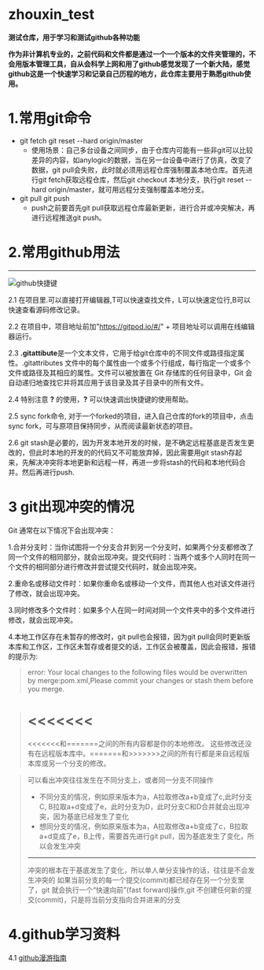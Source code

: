 # zhouxin_test
**测试仓库，用于学习和测试github各种功能**

**作为非计算机专业的，之前代码和文件都是通过一个一个版本的文件夹管理的，不会用版本管理工具，自从会科学上网和用了github感觉发现了一个新大陆，感觉github这是一个快速学习和记录自己历程的地方，此仓库主要用于熟悉github使用。**

# 1.常用git命令
  * git fetch git reset --hard origin/master 
     - 使用场景：自己多台设备之间同步，由于仓库内可能有一些非git可以比较差异的内容，如anylogic的数据，当在另一台设备中进行了仿真，改变了数据，git pull会失败，此时就必须用远程仓库强制覆盖本地仓库。首先进行git fetch获取远程仓库，然后git checkout 本地分支，执行git reset --hard origin/master，就可用远程分支强制覆盖本地分支。
  * git pull git push
     - push之前要首先git pull获取远程仓库最新更新，进行合并或冲突解决，再进行远程推送git push。

# 2.常用github用法
----------
![github快捷键](https://img-blog.csdnimg.cn/d1e55767a7fa432c9d721dbe54b07851.png)

2.1 在项目里.可以直接打开编辑器,T可以快速查找文件，L可以快速定位行,B可以快速查看源码修改记录。

2.2 在项目中，项目地址前加"https://gitpod.io/#/" + 项目地址可以调用在线编辑器运行。

2.3 **.gitattibute**是一个文本文件，它用于给git仓库中的不同文件或路径指定属性。.gitattributes 文件中的每个属性由一个或多个行组成，每行指定一个或多个文件或路径及其相应的属性。文件可以被放置在 Git 存储库的任何目录中，Git 会自动递归地查找它并将其应用于该目录及其子目录中的所有文件。

2.4 特别注意 **?** 的使用，**?** 可以快速调出快捷键的使用帮助。

2.5 sync fork命令, 对于一个forked的项目，进入自己仓库的fork的项目中，点击sync fork，可与原项目保持同步，从而阅读最新状态的项目。

2.6 git stash是必要的，因为开发本地开发的时候，是不确定远程基底是否发生更改的，但此时本地的开发的的代码又不可能放弃掉，因此需要用git stash存起来，先解决冲突将本地更新和远程一样，再进一步将stash的代码和本地代码合并。然后再进行push.

# 3 git出现冲突的情况
Git 通常在以下情况下会出现冲突：

1.合并分支时：当你试图将一个分支合并到另一个分支时，如果两个分支都修改了同一个文件的相同部分，就会出现冲突。提交代码时：当两个或多个人同时在同一个文件的相同部分进行修改并尝试提交代码时，就会出现冲突。

2.重命名或移动文件时：如果你重命名或移动一个文件，而其他人也对该文件进行了修改，就会出现冲突。

3.同时修改多个文件时：如果多个人在同一时间对同一个文件夹中的多个文件进行修改，就会出现冲突。

4.本地工作区存在未暂存的修改时，git pull也会报错，因为git pull会同时更新版本库和工作区，工作区未暂存或者提交的话，工作区会被覆盖，因此会报错，报错的提示为:
>error: Your local changes to the following files would be overwritten by merge:pom.xml,Please commit your changes or stash them before you merge.

>    <<<<<<<
>    =======
>    >>>>>>>
>    <<<<<<<和=======之间的所有内容都是你的本地修改。 这些修改还没有在远程版本库中。=======和>>>>>>>之间的所有行都是来自远程版本库或另一个分支的修改。

> 可以看出冲突往往发生在不同分支上，或者同一分支不同操作
> * 不同分支的情况，例如原来版本为a，A拉取修改a+b变成了c,此时分支C, B拉取a+d变成了e，此时分支为D，此时分支C和D合并就会出现冲突，因为基底已经发生了变化
> * 想同分支的情况，例如原来版本为a，A拉取修改a+b变成了c，B拉取a+d变成了e，B上传，需要首先进行git pull，因为基底发生了变化，所以会发生冲突
> ---------------------------
> 冲突的根本在于基底发生了变化，所以单人单分支操作的话，往往是不会发生冲突的
> 如果当前分支的每一个提交(commit)都已经存在另一个分支里了，git 就会执行一个“快速向前”(fast forward)操作,git 不创建任何新的提交(commit)，只是将当前分支指向合并进来的分支

# 4.github学习资料
4.1 [github漫游指南](https://github.phodal.com/#/chapter/Github%E6%BC%AB%E6%B8%B8%E6%8C%87%E5%8D%97)
